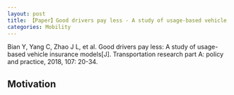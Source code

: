 ```yaml
---
layout: post
title: 【Paper】Good drivers pay less - A study of usage-based vehicle insurance models
categories: Mobility
---
```


Bian Y, Yang C, Zhao J L, et al. Good drivers pay less: A study of usage-based vehicle insurance models[J]. Transportation research part A: policy and practice, 2018, 107: 20-34.

## Motivation

